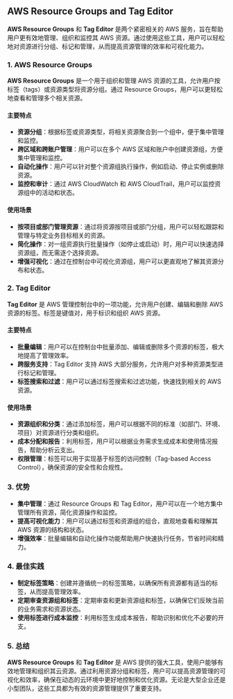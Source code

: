 ## AWS Resource Groups and Tag Editor

**AWS Resource Groups** 和 **Tag Editor** 是两个紧密相关的 AWS 服务，旨在帮助用户更有效地管理、组织和监控其 AWS 资源。通过使用这些工具，用户可以轻松地对资源进行分组、标记和管理，从而提高资源管理的效率和可视化能力。

### 1. AWS Resource Groups

**AWS Resource Groups** 是一个用于组织和管理 AWS 资源的工具，允许用户按标签（tags）或资源类型将资源分组。通过 Resource Groups，用户可以更轻松地查看和管理多个相关资源。

#### 主要特点
- **资源分组**：根据标签或资源类型，将相关资源聚合到一个组中，便于集中管理和监控。
- **跨区域和跨账户管理**：用户可以在多个 AWS 区域和账户中创建资源组，方便集中管理和监控。
- **自动化操作**：用户可以针对整个资源组执行操作，例如启动、停止实例或删除资源。
- **监控和审计**：通过 AWS CloudWatch 和 AWS CloudTrail，用户可以监控资源组中的活动和状态。

#### 使用场景
- **按项目或部门管理资源**：通过将资源按项目或部门分组，用户可以轻松跟踪和管理与特定业务目标相关的资源。
- **简化操作**：对一组资源执行批量操作（如停止或启动）时，用户可以快速选择资源组，而无需逐个选择资源。
- **增强可视化**：通过在控制台中可视化资源组，用户可以更直观地了解其资源分布和状态。

### 2. Tag Editor

**Tag Editor** 是 AWS 管理控制台中的一项功能，允许用户创建、编辑和删除 AWS 资源的标签。标签是键值对，用于标识和组织 AWS 资源。

#### 主要特点
- **批量编辑**：用户可以在控制台中批量添加、编辑或删除多个资源的标签，极大地提高了管理效率。
- **跨服务支持**：Tag Editor 支持 AWS 大部分服务，允许用户对多种资源类型进行标记和管理。
- **标签搜索和过滤**：用户可以通过标签搜索和过滤功能，快速找到相关的 AWS 资源。

#### 使用场景
- **资源组织和分类**：通过添加标签，用户可以根据不同的标准（如部门、环境、项目）对资源进行分类和组织。
- **成本分配和报告**：利用标签，用户可以根据业务需求生成成本和使用情况报告，帮助分析云支出。
- **权限管理**：标签可以用于实现基于标签的访问控制（Tag-based Access Control），确保资源的安全性和合规性。

### 3. 优势
- **集中管理**：通过 Resource Groups 和 Tag Editor，用户可以在一个地方集中管理所有资源，简化资源操作和监控。
- **提高可视化能力**：用户可以通过标签和资源组的组合，直观地查看和理解其 AWS 资源的结构和状态。
- **增强效率**：批量编辑和自动化操作功能帮助用户快速执行任务，节省时间和精力。

### 4. 最佳实践
- **制定标签策略**：创建并遵循统一的标签策略，以确保所有资源都有适当的标签，从而提高管理效率。
- **定期审查资源组和标签**：定期审查和更新资源组和标签，以确保它们反映当前的业务需求和资源状态。
- **使用标签进行成本监控**：利用标签生成成本报告，帮助识别和优化不必要的开支。

### 5. 总结
**AWS Resource Groups** 和 **Tag Editor** 是 AWS 提供的强大工具，使用户能够有效地管理和组织其云资源。通过利用资源分组和标签，用户可以提高资源管理的可视化和效率，确保在动态的云环境中更好地控制和优化资源。无论是大型企业还是小型团队，这些工具都为有效的资源管理提供了重要支持。